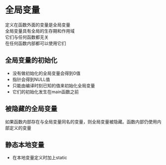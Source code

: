 # 全局变量
定义在函数外面的变量是全局变量  
全局变量具有全局的生存期和作用域  
它们与任何函数都无关  
在任何函数内部都可以使用它们

## 全局变量的初始化
* 没有做初始化的全局变量会得到0值
* 指针会得到NULL值
* 只能由编译时刻已知的值来初始化全局变量
* 它们的初始化发生在main函数之前

## 被隐藏的全局变量
如果函数内部存在与全局变量同名的变量，则全局变量被隐藏。函数内部仍使用内部定义的变量
## 静态本地变量
* 在本地变量定义时加上static

